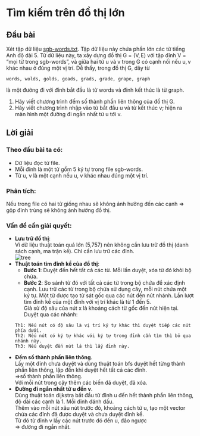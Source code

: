 # Tìm kiếm trên đồ thị lớn
## Đầu bài

Xét tập dữ liệu [sgb-words.txt](../src/sgb-words.txt).
Tập dữ liệu này chứa phần lớn các từ tiếng Anh độ dài 5. Từ dữ liệu này, ta xây dựng đồ thị G = (V, E) với tập đỉnh V = “mọi từ trong sgb-words”, và giữa hai từ u và v trong G có cạnh nối nếu u, v khác nhau ở đúng một vị trí.
Dễ thấy, trong đồ thị G, dãy từ
```
words, wolds, golds, goads, grads, grade, grape, graph
```
là một đường đi với đỉnh bắt đầu là từ words và đỉnh kết thúc là từ graph.
1. Hãy viết chương trình đếm số thành phần liên thông của đồ thị G.
2. Hãy viết chương trình nhập vào từ bắt đầu u và từ kết thúc v; hiện ra màn hình một đường đi ngắn nhất từ u tới v.

## Lời giải
### Theo đầu bài ta có:
- Dữ liệu đọc từ file.
- Mỗi đỉnh là một từ gồm 5 ký tự trong file sgb-words.
- Từ u, v là một cạnh nếu u, v khác nhau đúng một vị trí.
### Phân tích:
Nếu trong file có hai từ giống nhau sẽ không ảnh hưởng đến các cạnh ⇒ gộp đỉnh trùng sẽ không ảnh hưởng  đồ thị.
### Vấn đề cần giải quyết:
- **Lưu trữ đồ thị**:<br>
  Vì dữ liệu thuật toán quá lớn (5,757) nên không cần lưu trữ đồ thị (danh sách cạnh, ma trận kề). Chỉ cần lưu trữ các đỉnh.<br>
  ![tree](../../../../blob/master/resources/tree.png)
- **Thuật toán tìm đỉnh kề của đồ thị**:
  - **Bước 1**: Duyệt đến hết tất cả các từ. Mỗi lần duyệt, xóa từ đó khỏi bộ chứa.
  - **Bước 2**: So sánh từ đó với tất cả các từ trong bộ chứa để xác định cạnh.
  Lưu trữ các từ trong bộ chứa sử dụng cây, mỗi nút chứa một ký tự. Một từ được tạo từ sát gốc qua các nút đến nút nhánh. Lần lượt tìm đỉnh kề của một đỉnh với vị trí khác là từ 1 đến 5.<br>
  Giả sử độ sâu của nút x là khoảng cách từ gốc đến nút hiện tại.<br>
  Duyệt qua các nhánh:<br>
  ```
  Th1: Nếu nút có độ sâu là vị trí ký tự khác thì duyệt tiếp các nút phía dưới.
  Th2: Nếu nút có ký tự khác với ký tự trong đỉnh cần tìm thì bỏ qua nhánh này.
  Th3: Nếu duyệt đến nút lá thì lấy đỉnh này.
  ```
- **Đếm số thành phần liên thông**.<br>
Lấy một đỉnh chưa duyệt và dùng thuật toán bfs duyệt hết từng thành phần liên thông, lặp đến khi duyệt hết tất cả các đỉnh.<br>
⇒số thành phần liên thông.<br>
Với mỗi nút trong cây thêm các biến đã duyệt, đã xóa.
- **Đường đi ngắn nhất từ u đến v**.<br>
Dùng thuật toán dijkstra bắt đầu từ đỉnh u đến hết thành phần liên thông, độ dài các cạnh là 1. Mỗi đỉnh đánh dấu.<br>
Thêm vào mỗi nút xâu nút trước đó, khoảng cách từ u, tạo một vector chứa các đỉnh đã được duyệt và chưa duyệt đỉnh kề.<br>
Từ đó từ đỉnh v lấy các nút trước đó đến u, đảo ngược <br>
⇒ đường đi ngắn nhất.
